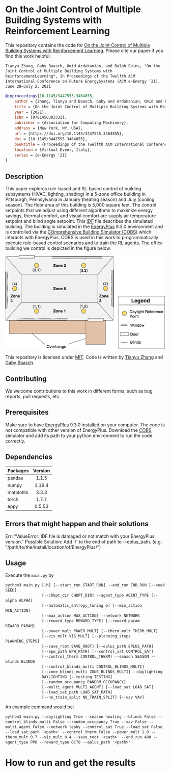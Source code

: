 # On the Joint Control of Multiple Building Systems with Reinforcement Learning

This repository contains the code for [On the Joint Control of Multiple Building Systems with Reinforcement Learning](https://doi.org/10.1145/3447555.3464855). Please cite our paper if you find this work helpful:
```
Tianyu Zhang, Gaby Baasch, Omid Ardakanian, and Ralph Evins, "On the Joint Control of Multiple Building Systems with ReinforcementLearning", In Proceedings of the Twelfth ACM International Conference on Future EnergySystems (ACM e-Energy ’21), June 28–July 2, 2021
```
```Bibtex
@inproceedings{10.1145/3447555.3464855,
    author = {Zhang, Tianyu and Baasch, Gaby and Ardakanian, Omid and Evins, Ralph},
    title = {On the Joint Control of Multiple Building Systems with Reinforcement Learning},
    year = {2021},
    isbn = {9781450383332},
    publisher = {Association for Computing Machinery},
    address = {New York, NY, USA},
    url = {https://doi.org/10.1145/3447555.3464855},
    doi = {10.1145/3447555.3464855},
    booktitle = {Proceedings of the Twelfth ACM International Conference on Future EnergySystems},
    location = {Virtual Event, Italy},
    series = {e-Energy ’21}
}
```

## Description
This paper explores rule-based and RL-based control of building subsystems (HVAC, lighting, shading) in a 5-zone office building in Pittsburgh, Pennsylvania in January (heating season) and July (cooling season). The floor area of this building is 5,000 square feet. The control setpoints that we adjust using different algorithms to maximize energy savings, thermal comfort, and visual comfort are supply air temperature setpoint and blind angle setpoint. This [IDF](https://github.com/sustainable-computing/COBS-joint-control/blob/master/eplus_files/5Zone_Control_SAT_no_windowcontrol.idf) file describes the simulated building. The building is simulated in the [EnergyPlus](https://energyplus.net/) 9.3.0 environment and is controlled via the [COmprehensive Building Simulator (COBS)](https://github.com/sustainable-computing/COBS) which interacts with EnergyPlus. COBS is used in this work to programmatically execute rule-based control scenarios and to train the RL agents. The office building we control is depicted in the figure below.

![Building layout](building_schematic.png)

This repository is licensed under [MIT](https://github.com/sustainable-computing/COBS-joint-control/blob/master/LICENSE). 
Code is written by [Tianyu Zhang](https://github.com/skyu0221) and [Gaby Baasch](https://github.com/gbaasch).

## Contributing
We welcome contributions to this work in different forms, such as bug reports, pull requests, etc.

## Prerequisites
Make sure to have [EnergyPlus](https://energyplus.net/) 9.3.0 installed on your computer. The code is not compatible with other version of EnergyPlus. Download the [COBS](https://github.com/sustainable-computing/COBS) simulator and add its path to your python environment to run the code correctly.

## Dependencies

| Packages      | Version       |
| ------------- |:-------------:| 
| pandas        | 1.1.5 |
| numpy         | 1.19.4 |
| matplotlib    | 3.3.3 |
| torch  | 1.7.1 |
| eppy | 0.5.53 |

## Errors that might happen and their solutions

Err: "ValueError: IDF file is damaged or not match with your EnergyPlus version."
Possible Solution: Add '/' to the end of path to --eplus_path. (e.g: "/path/to/the/install/location/of/EnergyPlus/")


## Usage
Execute the `main.py` by
```
python3 main.py [-h] [--start_run START_RUN] --end_run END_RUN [--seed SEED]
                [--chkpt_dir CHKPT_DIR] --agent_type AGENT_TYPE [--alpha ALPHA]
                [--automatic_entropy_tuning G] [--min_action MIN_ACTION]
                [--max_action MAX_ACTION] --network NETWORK
                [--reward_type REWARD_TYPE] [--reward_param REWARD_PARAM]
                [--power_mult POWER_MULT] [--therm_mult THERM_MULT]
                [--vis_mult VIS_MULT] [--planning_steps PLANNING_STEPS]
                [--save_root SAVE_ROOT] [--eplus_path EPLUS_PATH]
                [--epw_path EPW_PATH] [--control_sat CONTROL_SAT]
                [--control_therm CONTROL_THERM] --season SEASON --blinds BLINDS
                [--control_blinds_multi CONTROL_BLINDS_MULTI]
                [--zone_blinds_multi ZONE_BLINDS_MULTI] --daylighting
                DAYLIGHTING [--testing TESTING]
                [--random_occupancy RANDOM_OCCUPANCY]
                [--multi_agent MULTI_AGENT] [--load_sat LOAD_SAT]
                [--load_sat_path LOAD_SAT_PATH]
                [--no_train_split NO_TRAIN_SPLIT] [--vav VAV]
```

An example command would be:
```
python3 main.py --daylighting True --season heating --blinds False --control_blinds_multi False --random_occupancy True --vav False --multi_agent False --network leaky --control_sat True --load_sat False --load_sat_path '<path>' --control_therm False --power_mult 1.0 --therm_mult 0.7 --vis_mult 0.4 --save_root '<path>' --end_run 400 --agent_type PPO --reward_type OCTO --eplus_path '<path>'
```


# How to run and get the results


